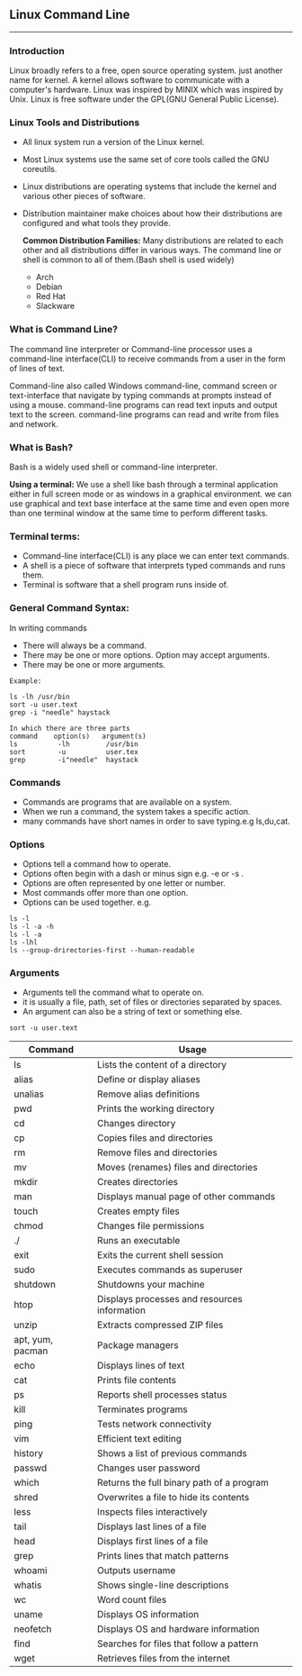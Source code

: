 ## Linux Command Line

-----------------
### Introduction 
Linux broadly refers to a free, open source operating system.
just another name for kernel. A kernel allows software to communicate with a computer's hardware.
Linux was inspired by MINIX which was inspired by Unix. Linux is free software under the GPL(GNU General Public License).

### Linux Tools and Distributions
* All linux system run a version of the Linux kernel.
* Most Linux systems use the same set of core tools called the GNU coreutils.
* Linux distributions are operating systems that include the kernel and various other pieces of software.
* Distribution maintainer make choices about how their distributions are configured and what tools they provide.
  
    **Common Distribution Families:**
  Many distributions are related to each other and all distributions differ in various ways.
  The command line or shell is common to all of them.(Bash shell is used widely) 
  * Arch 
  * Debian 
  * Red Hat 
  * Slackware

### What is Command Line?
The command line interpreter or Command-line processor uses a command-line interface(CLI) to receive commands from a user in the form of lines of text.

Command-line also called Windows command-line, command screen or text-interface that navigate by typing commands at prompts instead of using a mouse.
command-line programs can read text inputs and output text to the screen.
command-line programs can read and write from files and network.

### What is Bash?
Bash is a widely used shell or command-line interpreter.

**Using a terminal:**
We use a shell like bash through a terminal application either in full screen mode or as windows in a graphical environment.
we can use graphical and text base interface at the same time and even open more than one terminal window at the same time to perform different tasks.

### Terminal terms:
* Command-line interface(CLI) is any place we can enter text commands.
* A shell is a piece of software that interprets typed commands and runs them.
* Terminal is software that a shell program runs inside of.

### General Command Syntax:
In writing commands
* There will always be a command.
* There may be one or more options.
    Option may accept arguments.
* There may be one or more arguments.

````
Example:

ls -lh /usr/bin
sort -u user.text
grep -i "needle" haystack

In which there are three parts 
command    option(s)   argument(s)
ls          -lh         /usr/bin
sort        -u          user.tex
grep        -i"needle"  haystack

````
### Commands 
* Commands are programs that are available on a system.
* When we run a command, the system takes a specific action.
* many commands have short names in order to save typing.e.g ls,du,cat.

### Options 
* Options tell a command how to operate.
* Options often begin with a dash or minus sign e.g. -e  or -s .
* Options are often represented by one letter or number.
* Most commands offer more than one option.
* Options can be used together. e.g. 
```` 
ls -l 
ls -l -a -h 
ls -l -a 
ls -lhl
ls --group-drirectories-first --human-readable

````

### Arguments 
* Arguments tell the command what to operate on.
* it is usually a file, path, set of files or directories separated by spaces.
* An argument can also be a string of text or something else.
````
sort -u user.text
````


|Command	|Usage |
|---|---|
|ls	|Lists the content of a directory|
|alias	|Define or display aliases|
|unalias|	Remove alias definitions|
|pwd	|Prints the working directory|
|cd	|Changes directory|
|cp	|Copies files and directories|
|rm	|Remove files and directories|
|mv	|Moves (renames) files and directories|
|mkdir	|Creates directories|
|man	|Displays manual page of other commands|
|touch	|Creates empty files
|chmod	|Changes file permissions|
|./	|Runs an executable|
|exit|	Exits the current shell session|
|sudo|	Executes commands as superuser|
|shutdown	|Shutdowns your machine|
|htop	|Displays processes and resources information|
|unzip|	Extracts compressed ZIP files|
|apt, yum, pacman	|Package managers|
|echo	|Displays lines of text|
|cat	|Prints file contents|
|ps	|Reports shell processes status|
|kill	|Terminates programs|
|ping	|Tests network connectivity|
|vim|	Efficient text editing|
|history	|Shows a list of previous commands|
|passwd	|Changes user password|
|which	|Returns the full binary path of a program|
|shred	|Overwrites a file to hide its contents|
|less|	Inspects files interactively|
|tail	|Displays last lines of a file|
|head	|Displays first lines of a file|
|grep	|Prints lines that match patterns|
|whoami|	Outputs username|
|whatis|	Shows single-line descriptions|
|wc	|Word count files|
|uname	|Displays OS information|
|neofetch	|Displays OS and hardware information|
|find	|Searches for files that follow a pattern|
|wget	|Retrieves files from the internet|


